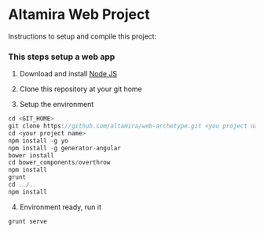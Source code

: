 Altamira Web Project
====================

Instructions to setup and compile this project:

### This steps setup a web app

1. Download and install [Node JS](http://nodejs.org/)

2. Clone this repository at your git home

3. Setup the environment

```javascript
cd <GIT_HOME>
git clone https://github.com/altamira/web-archetype.git <you project name>
cd <your project name>
npm install -g yo
npm install -g generator-angular
bower install
cd bower_components/overthrow
npm install
grunt
cd ../..
npm install
```
4. Environment ready, run it

```javascript
grunt serve
```
